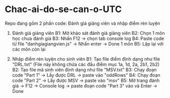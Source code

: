# Chac-ai-do-se-can-o-UTC


Repo đang gồm 2 phần code: Đánh giá giảng viên và nhập điểm rèn luyện

1. Đánh giá giảng viên
  B1: Mở khảo sát đánh giá giảng viên
  B2: Chọn 1 môn học chưa đánh giá
  B3: Nhấn F12 -> chọn tab console log
  B4: Paste code từ file "danhgiagiangvien.js" -> Nhấn enter -> Done 1 môn
  B5: Lặp lại với các môn còn lại
  

2. Nhập điểm rèn luyện cho sinh viên
  B1: Tạo file điểm định dạng như file "DRL.txt" (File này không chứa các đầu điểm mục 1a, 1d, 2a, 2b1, 2b2)
  B2: Tạo file mã sinh viên định dạng như file "MSV.txt"
  B3: Chạy đoạn code "Part 1" -> Lấy được DRL -> paste vào "oddRows"
  B4: Chạy đoạn code "Part 2" -> Lấy được MSV -> paste vào "msv"
  B5: Mở trang đánh giá -> F12 -> Console log -> paste đoạn code "Part 3" vào và Enter -> Done
